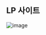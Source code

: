 ## LP 사이트
![image](https://github.com/user-attachments/assets/2cb03256-b2d3-4b12-ad0b-3d038d066e8f)
